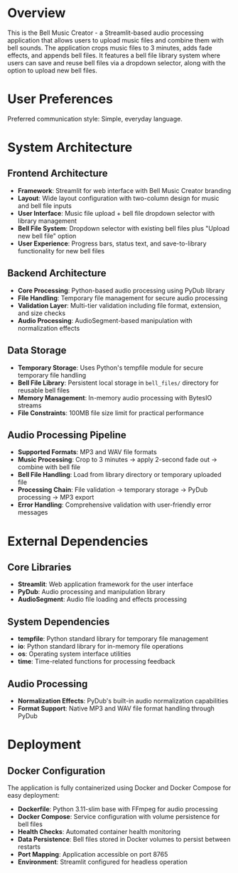 # Overview

This is the Bell Music Creator - a Streamlit-based audio processing application that allows users to upload music files and combine them with bell sounds. The application crops music files to 3 minutes, adds fade effects, and appends bell files. It features a bell file library system where users can save and reuse bell files via a dropdown selector, along with the option to upload new bell files.

# User Preferences

Preferred communication style: Simple, everyday language.

# System Architecture

## Frontend Architecture
- **Framework**: Streamlit for web interface with Bell Music Creator branding
- **Layout**: Wide layout configuration with two-column design for music and bell file inputs
- **User Interface**: Music file upload + bell file dropdown selector with library management
- **Bell File System**: Dropdown selector with existing bell files plus "Upload new bell file" option
- **User Experience**: Progress bars, status text, and save-to-library functionality for new bell files

## Backend Architecture
- **Core Processing**: Python-based audio processing using PyDub library
- **File Handling**: Temporary file management for secure audio processing
- **Validation Layer**: Multi-tier validation including file format, extension, and size checks
- **Audio Processing**: AudioSegment-based manipulation with normalization effects

## Data Storage
- **Temporary Storage**: Uses Python's tempfile module for secure temporary file handling
- **Bell File Library**: Persistent local storage in `bell_files/` directory for reusable bell files
- **Memory Management**: In-memory audio processing with BytesIO streams
- **File Constraints**: 100MB file size limit for practical performance

## Audio Processing Pipeline
- **Supported Formats**: MP3 and WAV file formats
- **Music Processing**: Crop to 3 minutes → apply 2-second fade out → combine with bell file
- **Bell File Handling**: Load from library directory or temporary uploaded file
- **Processing Chain**: File validation → temporary storage → PyDub processing → MP3 export
- **Error Handling**: Comprehensive validation with user-friendly error messages

# External Dependencies

## Core Libraries
- **Streamlit**: Web application framework for the user interface
- **PyDub**: Audio processing and manipulation library
- **AudioSegment**: Audio file loading and effects processing

## System Dependencies
- **tempfile**: Python standard library for temporary file management
- **io**: Python standard library for in-memory file operations
- **os**: Operating system interface utilities
- **time**: Time-related functions for processing feedback

## Audio Processing
- **Normalization Effects**: PyDub's built-in audio normalization capabilities
- **Format Support**: Native MP3 and WAV file format handling through PyDub

# Deployment

## Docker Configuration
The application is fully containerized using Docker and Docker Compose for easy deployment:

- **Dockerfile**: Python 3.11-slim base with FFmpeg for audio processing
- **Docker Compose**: Service configuration with volume persistence for bell files
- **Health Checks**: Automated container health monitoring
- **Data Persistence**: Bell files stored in Docker volumes to persist between restarts
- **Port Mapping**: Application accessible on port 8765
- **Environment**: Streamlit configured for headless operation